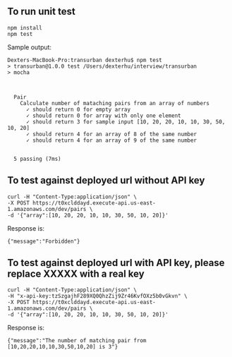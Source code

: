 ## To run unit test
```
npm install
npm test
```
Sample output:
```
Dexters-MacBook-Pro:transurban dexterhu$ npm test
> transurban@1.0.0 test /Users/dexterhu/interview/transurban
> mocha



  Pair
    Calculate number of mataching pairs from an array of numbers
      ✓ should return 0 for empty array
      ✓ should return 0 for array with only one element
      ✓ should return 3 for sample input [10, 20, 20, 10, 10, 30, 50, 10, 20]
      ✓ should return 4 for an array of 8 of the same number
      ✓ should return 4 for an array of 9 of the same number


  5 passing (7ms)
```

## To test against deployed url without API key
```
curl -H "Content-Type:application/json" \
-X POST https://t0xclddayd.execute-api.us-east-1.amazonaws.com/dev/pairs \
-d '{"array":[10, 20, 20, 10, 10, 30, 50, 10, 20]}'
```
Response is:
```
{"message":"Forbidden"}
```

## To test against deployed url with API key, please replace XXXXX with a real key
```
curl -H "Content-Type:application/json" \
-H "x-api-key:tzSzgajhF289XQ0QhzZij9Zr46KvfOXz5b0vGkvn" \
-X POST https://t0xclddayd.execute-api.us-east-1.amazonaws.com/dev/pairs \
-d '{"array":[10, 20, 20, 10, 10, 30, 50, 10, 20]}'
```
Response is:
```
{"message":"The number of matching pair from [10,20,20,10,10,30,50,10,20] is 3"}
```